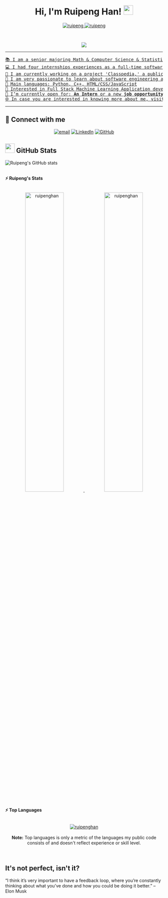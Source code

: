 <h1 align="center">
Hi, I'm Ruipeng Han!
	<a href="https://github.com/ruipenghan" target="_self">
		<img src="https://media.giphy.com/media/hvRJCLFzcasrR4ia7z/giphy.gif" width="30">
	</a>
</h1>
<p align="center">
	<a href="https://github.com/ruipenghan">
		<img src="https://komarev.com/ghpvc/?username=ruipenghan&label=Profile%20views&color=0e75b6&style=flat" alt="ruipeng" />
	</a>
	<a href="https://github.com/ruipenghan">
		<img src="https://img.shields.io/github/followers/ruipenghan?label=Followers" alt="ruipeng" />
	</a>
</p>
<br/>
<p align="center">
	<a href="https://github.com/ruipenghan">
		<img src="https://readme-typing-svg.herokuapp.com?lines=Math+and+Computer+Science+and+Statistics+Student;Experienced+Full+Stack+Web+Developer;Open+for+job+opportunities;DS%20|%20AI%20|%20ML%20Enthusiastic;Always%20learning%20new%20things&center=true&width=580&height=45">
</p>

<hr>

<pre>
📚 I am a senior majoring Math & Computer Science & Statistics at UIUC.
💻 I had four internships experiences as a full-time software engineer.
🔭 I am currently working on a project 'Classpedia,' a public platform for University course reviews.
🌱 I am very passionate to learn about software engineering and machine Learning stuff
🌟 Main languages: Python, C++, HTML/CSS/JavaScript
🚩 Interested in Full Stack Machine Learning Application development
🤔 I’m currently open for: <b>An Intern</b> or a new <b>job opportunity</b>. 
🌐 In case you are interested in knowing more about me, visit my website at <a href="https://www.ruipenghan.com" target="_blank">https://www.ruipenghan.com</a>, or find my online CV here at <a href="https://www.ruipenghan.com/cv" target="_blank">https://www.ruipenghan.com/cv</a> .
</pre>
<hr>

## 🤝 Connect with me
<p align="center">
	<a href="mailto:ruipeng2@illinois.edu"><img img src="https://img.shields.io/badge/email-email-informational?style=plastic" alt="email"/></a>
	<a href="https://www.linkedin.com/in/ruipenghan/"><img src="https://img.shields.io/badge/linkedin-%230A66C2.svg?style=plastic&logo=linkedin&logoColor=white" alt="LinkedIn"/></a>
	<a href="https://github.com/RuipengHan"><img src="https://img.shields.io/badge/github-%23181717.svg?style=plastic&logo=github&logoColor=white" alt="GitHub"/></a>
</p>

## <a href="https://github.com/ruipenghan"><img src="https://www.blumbergdigital.com/wp-content/uploads/2020/10/stats-graphic-statistics-business-512.png" width="30"></a> GitHub Stats

![Ruipeng's GitHub stats](https://github-readme-stats.vercel.app/api?username=RuipengHan&theme=radical&show_icons=true)

<br/>
<summary><b>⚡ Ruipeng's Stats</b></summary>
<br/>
<p align="center">
	<a href="https://github.com/ruipenghan">
	<img width="49.5%" src="https://github-readme-stats.vercel.app/api?username=ruipenghan&show_icons=true" alt="ruipenghan">
	<img width="49.5%" src="https://github-readme-streak-stats.herokuapp.com/?user=ruipenghan" alt="ruipenghan">
	</a>
	<br/>
</p>
<br/>

<summary><b>⚡ Top Languages</b></summary>
<br/>

<p align="center">
	<a href="https://github.com/ruipenghan">
	<img src="https://github-readme-stats.vercel.app/api/top-langs/?username=ruipenghan&langs_count=8&layout=compact" alt="ruipenghan">
	</a>
	<br/>
<br/>
<b>Note:</b> Top languages is only a metric of the languages my public code consists of and doesn't reflect experience or skill level.
</p>
<br/>

## It's not perfect, isn't it?

“I think it’s very important to have a feedback loop, where you’re constantly thinking about what you’ve done and how you could be doing it better.”
– Elon Musk
